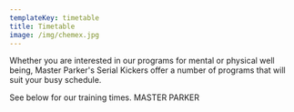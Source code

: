 ```yaml
---
templateKey: timetable
title: Timetable
image: /img/chemex.jpg
---
```

Whether you are interested in our programs for mental or physical well being, Master Parker's Serial Kickers offer a number of programs that will suit your busy schedule.

See below for our training times.  MASTER PARKER

### 

###
